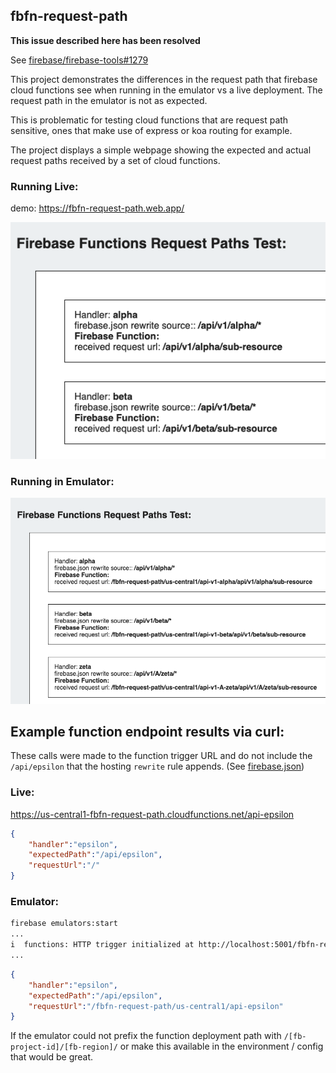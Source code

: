## fbfn-request-path

**This issue described here has been resolved**

See [firebase/firebase-tools#1279](https://github.com/firebase/firebase-tools/issues/1279)

This project demonstrates the differences in the request path that firebase cloud functions
see when running in the emulator vs a live deployment. The request path in the emulator is
not as expected.

This is problematic for testing cloud functions that are request path sensitive, ones that make use of express or koa routing for example.

The project displays a simple webpage showing the expected and actual request paths received by a set of cloud functions. 

### Running Live:

demo: https://fbfn-request-path.web.app/

![Live Deployment](./deployed-results.png)

### Running in Emulator:

![Emulator](./emulator-results.png)


## Example function endpoint results via curl:

These calls were made to the function trigger URL and do not include the `/api/epsilon` that the hosting `rewrite` rule appends. (See [firebase.json](./firebase.json))

### Live:

https://us-central1-fbfn-request-path.cloudfunctions.net/api-epsilon

```json
{
    "handler":"epsilon",
    "expectedPath":"/api/epsilon",
    "requestUrl":"/"
}
```
### Emulator:

```bash
firebase emulators:start
...
i  functions: HTTP trigger initialized at http://localhost:5001/fbfn-request-path/us-central1/api-epsilon`
...
```

```json
{
    "handler":"epsilon",
    "expectedPath":"/api/epsilon",
    "requestUrl":"/fbfn-request-path/us-central1/api-epsilon"
}
```

If the emulator could not prefix the function deployment path with `/[fb-project-id]/[fb-region]/`  or make this available in the environment / config that would be great.
